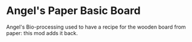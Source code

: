 # Angel's Paper Basic Board
Angel's Bio-processing used to have a recipe for the wooden board from paper: this mod adds it back.

